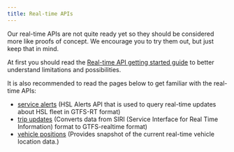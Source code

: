 ```yaml
---
title: Real-time APIs
---
```


Our real-time APIs are not quite ready yet so they should be considered more like proofs of concept. We encourage you to try them out, but just keep that in mind.

At first you should read the [Real-time API getting started guide](./1-getting-started/) to better understand limitations and possibilities.

It is also recommended to read the pages below to get familiar with the real-time APIs:
* [service alerts](./service-alerts/) (HSL Alerts API that is used to query real-time updates about HSL fleet in GTFS-RT format)
* [trip updates](./trip-updates/) (Converts data from SIRI (Service Interface for Real Time Information) format to GTFS-realtime format)
* [vehicle positions](./vehicle-positions/) (Provides snapshot of the current real-time vehicle location data.)

